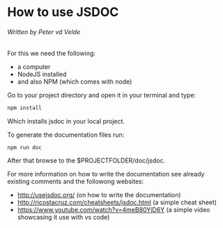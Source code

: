 How to use JSDOC
================

###### Written by Peter vd Velde

For this we need the following:
- a computer
- NodeJS installed
- and also NPM (which comes with node)

Go to your project directory and open it in your terminal and type:
```bash
npm install
```
Which installs jsdoc in your local project.

To generate the documentation files run:
```
npm run doc
```
After that browse to the $PROJECTFOLDER/doc/jsdoc.

For more information on how to write the documentation see already existing comments and the followong websites:
* http://usejsdoc.org/ (on how to write the documentation)
* http://ricostacruz.com/cheatsheets/jsdoc.html (a simple cheat sheet)
* https://www.youtube.com/watch?v=4meB80YjD6Y (a simple video showcasing it use with vs code)
